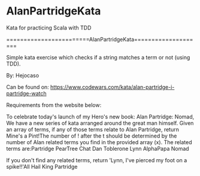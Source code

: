 # AlanPartridgeKata
Kata for practicing Scala with TDD

========================AlanPartridgeKata====================

Simple kata exercise which checks if a string matches a term or not (using TDD).

By: Hejocaso

Can be found on: https://www.codewars.com/kata/alan-partridge-i-partridge-watch

Requirements from the website below:

To celebrate today's launch of my Hero's new book: Alan Partridge: Nomad, We have a new series of kata arranged around the great man himself.
Given an array of terms, if any of those terms relate to Alan Partridge, return Mine's a Pint!The number of ! after the t should be determined by the number of Alan related terms you find in the provided array (x). The related terms are:Partridge
PearTree
Chat
Dan
Toblerone
Lynn
AlphaPapa
Nomad                                                                                                                             

If you don't find any related terms, return 'Lynn, I've pierced my foot on a spike!!'All Hail King Partridge
